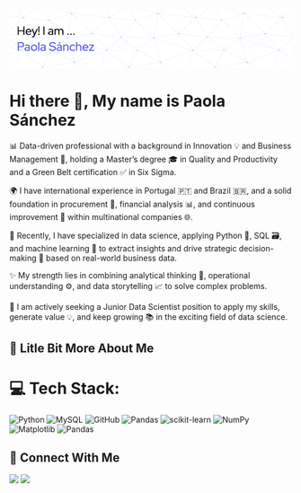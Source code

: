 ![image_alt](https://github.com/sanpaola3/sanpaola3/blob/591eb292e8b5555d12bdc401c6d78efe84540fae/github-header-image%20(1).png)

# Hi there 👋, My name is Paola Sánchez
📊 Data-driven professional with a background in Innovation 💡 and Business Management 💼, holding a Master’s degree 🎓 in Quality and Productivity and a Green Belt certification ✅ in Six Sigma.

🌍 I have international experience in Portugal 🇵🇹 and Brazil 🇧🇷, and a solid foundation in procurement 🛒, financial analysis 📊, and continuous improvement 🔁 within multinational companies 🌐.

🧠 Recently, I have specialized in data science, applying Python 🐍, SQL 🗃️, and machine learning 🤖 to extract insights and drive strategic decision-making 🎯 based on real-world business data.

✨ My strength lies in combining analytical thinking 🧩, operational understanding ⚙️, and data storytelling 📈 to solve complex problems.

🚀 I am actively seeking a Junior Data Scientist position to apply my skills, generate value 💡, and keep growing 📚 in the exciting field of data science.


## 💫 Litle Bit More About Me

# 💻 Tech Stack:
![Python](https://img.shields.io/badge/python-3670A0?style=for-the-badge&logo=python&logoColor=ffdd54) ![MySQL](https://img.shields.io/badge/mysql-4479A1.svg?style=for-the-badge&logo=mysql&logoColor=white) ![GitHub](https://img.shields.io/badge/github-%23121011.svg?style=for-the-badge&logo=github&logoColor=white) ![Pandas](https://img.shields.io/badge/pandas-%23150458.svg?style=for-the-badge&logo=pandas&logoColor=white) ![scikit-learn](https://img.shields.io/badge/scikit--learn-%23F7931E.svg?style=for-the-badge&logo=scikit-learn&logoColor=white) ![NumPy](https://img.shields.io/badge/numpy-%23013243.svg?style=for-the-badge&logo=numpy&logoColor=white) ![Matplotlib](https://img.shields.io/badge/Matplotlib-%23ffffff.svg?style=for-the-badge&logo=Matplotlib&logoColor=black) ![Pandas](https://img.shields.io/badge/pandas-%23150458.svg?style=for-the-badge&logo=pandas&logoColor=white)

## 👥 Connect With Me
<p>
<a href="https://linkedin.com/in/https://www.linkedin.com/in/paola-sanchez-a90b0b249/"><img src="https://img.shields.io/badge/linkedin-%230077B5.svg?style=for-the-badge&logo=linkedin&logoColor=white" style="margin-bottom: 4px;" height="30px" target="_blank"></a>
<a href="https://twitter.com/paola_sanchez_3_15122"><img src="https://img.shields.io/badge/Discord-%237289DA.svg?style=for-the-badge&logo=discord&logoColor=white" style="margin-bottom: 4px;" height="30px" target="_blank"></a>
</p>

